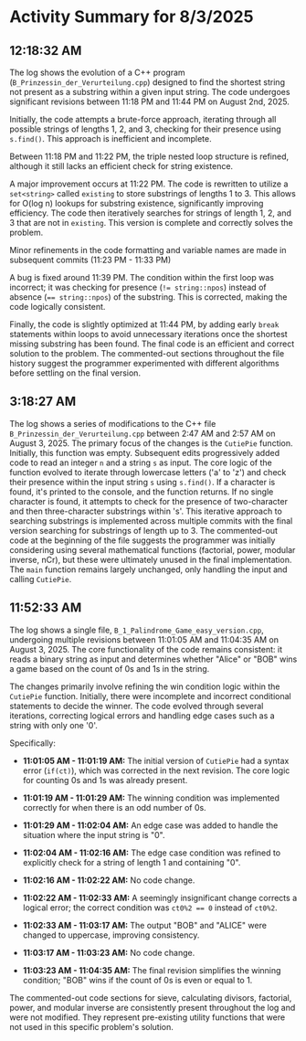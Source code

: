 # Activity Summary for 8/3/2025

## 12:18:32 AM
The log shows the evolution of a C++ program (`B_Prinzessin_der_Verurteilung.cpp`) designed to find the shortest string not present as a substring within a given input string.  The code undergoes significant revisions between 11:18 PM and 11:44 PM on August 2nd, 2025.

Initially, the code attempts a brute-force approach, iterating through all possible strings of lengths 1, 2, and 3, checking for their presence using `s.find()`. This approach is inefficient and incomplete.

Between 11:18 PM and 11:22 PM, the triple nested loop structure is refined, although it still lacks an efficient check for string existence.

A major improvement occurs at 11:22 PM. The code is rewritten to utilize a `set<string>` called `existing` to store substrings of lengths 1 to 3.  This allows for O(log n) lookups for substring existence, significantly improving efficiency. The code then iteratively searches for strings of length 1, 2, and 3 that are not in `existing`.  This version is complete and correctly solves the problem.

Minor refinements in the code formatting and variable names are made in subsequent commits (11:23 PM - 11:33 PM)

A bug is fixed around 11:39 PM. The condition within the first loop was incorrect; it was checking for presence (`!= string::npos`) instead of absence (`== string::npos`) of the substring. This is corrected, making the code logically consistent.

Finally, the code is slightly optimized at 11:44 PM, by adding early `break` statements within loops to avoid unnecessary iterations once the shortest missing substring has been found. The final code is an efficient and correct solution to the problem.  The commented-out sections throughout the file history suggest the programmer experimented with different algorithms before settling on the final version.


## 3:18:27 AM
The log shows a series of modifications to the C++ file `B_Prinzessin_der_Verurteilung.cpp` between 2:47 AM and 2:57 AM on August 3, 2025.  The primary focus of the changes is the `CutiePie` function. Initially, this function was empty.  Subsequent edits progressively added code to read an integer `n` and a string `s` as input.  The core logic of the function evolved to iterate through lowercase letters ('a' to 'z') and check their presence within the input string `s` using `s.find()`.  If a character is found, it's printed to the console, and the function returns. If no single character is found, it attempts to check for the presence of two-character and then three-character substrings within 's'.  This iterative approach to searching substrings is implemented across multiple commits with the final version searching for substrings of length up to 3.  The commented-out code at the beginning of the file suggests the programmer was initially considering using several mathematical functions (factorial, power, modular inverse, nCr), but these were ultimately unused in the final implementation.  The `main` function remains largely unchanged, only handling the input and calling `CutiePie`.


## 11:52:33 AM
The log shows a single file, `B_1_Palindrome_Game_easy_version.cpp`, undergoing multiple revisions between 11:01:05 AM and 11:04:35 AM on August 3, 2025.  The core functionality of the code remains consistent: it reads a binary string as input and determines whether "Alice" or "BOB" wins a game based on the count of 0s and 1s in the string.

The changes primarily involve refining the win condition logic within the `CutiePie` function.  Initially, there were incomplete and incorrect conditional statements to decide the winner.  The code evolved through several iterations, correcting logical errors and handling edge cases such as a string with only one '0'.

Specifically:

* **11:01:05 AM - 11:01:19 AM:**  The initial version of `CutiePie` had a syntax error (`if(ct)`), which was corrected in the next revision. The core logic for counting 0s and 1s was already present.

* **11:01:19 AM - 11:01:29 AM:** The winning condition was implemented correctly for when there is an odd number of 0s.

* **11:01:29 AM - 11:02:04 AM:** An edge case was added to handle the situation where the input string is "0".

* **11:02:04 AM - 11:02:16 AM:** The edge case condition was refined to explicitly check for a string of length 1 and containing "0".

* **11:02:16 AM - 11:02:22 AM:** No code change.

* **11:02:22 AM - 11:02:33 AM:** A seemingly insignificant change corrects a logical error; the correct condition was `ct0%2 == 0` instead of `ct0%2`.

* **11:02:33 AM - 11:03:17 AM:**  The output "BOB" and "ALICE" were changed to uppercase, improving consistency.

* **11:03:17 AM - 11:03:23 AM:** No code change.

* **11:03:23 AM - 11:04:35 AM:**  The final revision simplifies the winning condition; "BOB" wins if the count of 0s is even or equal to 1.


The commented-out code sections for sieve, calculating divisors, factorial, power, and modular inverse are consistently present throughout the log and were not modified.  They represent pre-existing utility functions that were not used in this specific problem's solution.
